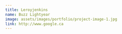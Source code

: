 ```yaml
---
title: Leroyjenkins
name: Buzz Lightyear
image: assets/images/portfolio/project-image-1.jpg
link: http://www.google.ca
---
```


